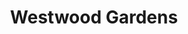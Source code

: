 ---
title: "Westwood Gardens"
url: /fayetteville/westwood-gardens-west-wedington-drive/
shop: garden centre
---